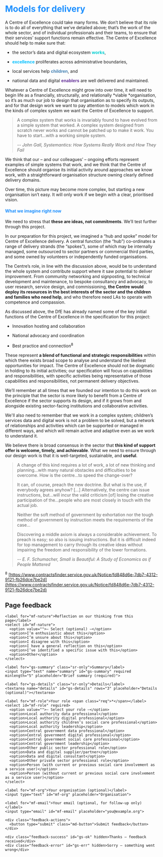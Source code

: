 # <span style="color:dodgerblue">Models for delivery</span>

A Centre of Excellence could take many forms. We don’t believe that its role is to do all of everything that we’ve detailed above; that’s the work of the whole sector, and of individual professionals and their teams, to ensure that their services’ support functions remain effective. The Centre of Excellence should help to make sure that:

-  the sector’s data and digital ecosystem <span style="color:darkturquoise">**works**</span>,

-  <span style="color:deepskyblue">**excellence**</span> proliferates across administrative boundaries,

-  local services help <span style="color:steelblue">**children**</span>, and

-  national data and digital <span style="color:rebeccapurple">**enablers**</span> are well delivered and maintained.

Whatever a Centre of Excellence might grow into over time, it will need to begin life as a financially, structurally, and relationally *viable *organisation, so it’s as much our job to design that organisation as to specify its outputs, and for that design work we want to pay attention to models which work in the kinds of complex system we want the Centre of Excellence to support.

>A complex system that works is invariably found to have evolved from a simple system that worked.
>A complex system designed from scratch never works and cannot be patched up to make it work.
>You have to start…with a working simple system.
> 
> -- <cite>John Gall, *Systemantics: How Systems Really Work and How They Fail*</cite>

We think that our – and our colleagues’ – ongoing efforts represent examples of simple systems that work, and we think that the Centre of Excellence should organise its initial activity around approaches we know work, with a straightforward organisation structure owning clearly defined delivery domains.

Over time, this picture may become more complex, but starting a new organisation isn’t easy. It will only work if we begin with a clear, prioritised vision.

#### <span style="color:dodgerblue">What we imagine right now</span>

We need to stress that **these are ideas, not commitments**. We’ll test further through this project.

In our preparation for this project, we imagined a “hub and spoke” model for Centre of Excellence delivery. A central function (the “hub”) co-ordinates a range of delivery strands (the “spokes”), some of which may be internally managed, some outsourced to sector partners or commercial third parties, and some owned by volunteers or independently funded organisations.

The Centre’s role, in line with the discussion above, would be to understand the whole system and contribute support where it saw potential to deliver improvement. From community networking and signposting, to technical development and maintenance, to bespoke consultancy and advocacy, to user research, service design, and commissioning, **the Centre would deploy its resources in the best interests of the sector and the children and families who need help**, and who therefore need LAs to operate with competence and compassion.

As discussed above, the DfE has already named some of the key initial functions of the Centre of Excellence in the specification for this project:

-  Innovation hosting and collaboration

-  National advocacy and coordination

-  Best practice and connection<sup>8</sup>

These represent **a blend of functional and strategic responsibilities** within which there exists broad scope to analyse and understand the likeliest opportunities for impact. The Centre of Excellence should not be dogmatic in holding to its initial activities; our specification will focus on capabilities and responsibilities, with specific activities being representative of those capabilities and responsibilities, not permanent delivery objectives.

We’ll remember at all times that we founded our intention to do this work on the principle that the sector is more likely to benefit from a Centre of Excellence if the sector supports its design, and if it grows from and alongside existing sector-facing institutions and collaborative activities.

We'll also need to remember that we work in a complex system; children’s services data and digital work is not a problem to be solved, but a network of relationships and activities which can be supported or managed in different ways, and which will remain active and adaptive even as we work to understand it.

We believe there is broad consensus in the sector that **this kind of support offer is welcome, timely, and achievable**. What we need to ensure through our design work is that it is well-targeted, sustainable, and **useful**.

>A change of this kind requires a lot of work, a lot of new thinking and planning…with many natural obstacles and difficulties to be overcome. How is the centre…to speed the change-over? 
>
>It can, of course, preach the new doctrine. But what is the use, if everybody agrees anyhow? […] Alternatively, the centre can issue instructions, but…will incur the valid criticism [of] losing the creative participation of the…people who are most closely in touch with the actual job. 
>
>Neither the soft method of government by exhortation nor the tough method of government by instruction meets the requirements of the case…
>
>Discovering a middle axiom is always a considerable achievement. To preach is easy; so also is issuing instructions. But it is difficult indeed for top management to carry through its creative ideas without impairing the freedom and responsibility of the lower formations.
>
> -- <cite>E. F. Schumacher, *Small is Beautiful: A Study of Economics as if People Mattered*</cite>


<!--- footnotes -->
<sup>8</sup> [https://www.contractsfinder.service.gov.uk/Notice/fd848d6e-7db7-4312-9121-fb26dce7be2d](https://www.contractsfinder.service.gov.uk/Notice/fd848d6e-7db7-4312-9121-fb26dce7be2d)

<!--- feedback form only below here -->


<div class="feedback-section feedback-compact" id="sheets">
  <h2>Page feedback</h2>
  <form id="gs-form">
    <input type="hidden" name="page" id="gs-page">
    <input type="text" name="hp_field" id="hp_field" style="display:none" tabindex="-1" autocomplete="off">

    <label for="mf-nature">Reflection on our thinking from this page</label>
    <select id="mf-nature">
      <option value="">— Select (optional) —</option>
      <option>I’m enthusiastic about this</option>
      <option>I’m unsure about this</option>
      <option>I disagree with this</option>
      <option>I have a general reflection on this</option>
      <option>I’ve identified a specific issue with this</option>
      <option>Other</option>
    </select>
    
    <label for="gs-summary" class="sr-only">Summary</label>
    <input type="text" name="summary" id="gs-summary" required minlength="5" placeholder="Brief summary (required)">

    <label for="gs-details" class="sr-only">Details</label>
    <textarea name="details" id="gs-details" rows="3" placeholder="Details (optional)"></textarea>

    <label for="mf-role">Your role <span class="req">*</span></label>
    <select id="mf-role" required>
      <option value="">— Select your role —</option>
      <option>Local authority data professional</option>
      <option>Local authority digital professional</option>
      <option>Local authority children’s social care professional</option>
      <option>Local authority leadership</option>
      <option>Central government data professional</option>
      <option>Central government digital professional</option>
      <option>Central government social care professional</option>
      <option>Central government leadership</option>
      <option>Other public sector professional role</option>
      <option>Data and digital supplier/partner</option>
      <option>Data and digital consultant</option>
      <option>Other private sector professional role</option>
      <option>Person (with current or previous social care involvement as a service user)</option>
      <option>Person (without current or previous social care involvement as a service user)</option>
    </select>

    <label for="mf-org">Your organisation (optional)</label>
    <input type="text" id="mf-org" placeholder="Organisation">

    <label for="mf-email">Your email (optional, for follow-up only)</label>
    <input type="email" id="mf-email" placeholder="you@example.org">

    <div class="feedback-actions">
      <button type="submit" class="md-button">Submit feedback</button>
    </div>

    <div class="feedback-success" id="gs-ok" hidden>Thanks — feedback received</div>
    <div class="feedback-error" id="gs-err" hidden>Sorry — something went wrong</div>
  </form>
</div>

